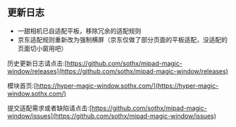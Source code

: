 ## 更新日志

- 一甜相机已自适配平板，移除冗余的适配规则
- 京东适配规则重新改为强制横屏（京东仅做了部分页面的平板适配，没适配的页面切小窗用吧）


历史更新日志请点击:[https://github.com/sothx/mipad-magic-window/releases](https://github.com/sothx/mipad-magic-window/releases)


模块首页:[https://hyper-magic-window.sothx.com/](https://hyper-magic-window.sothx.com/)


提交适配需求或者缺陷请点击:[https://github.com/sothx/mipad-magic-window/issues](https://github.com/sothx/mipad-magic-window/issues)
